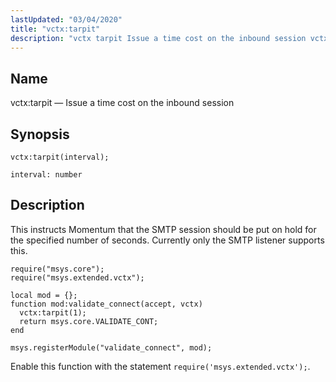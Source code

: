 ```yaml
---
lastUpdated: "03/04/2020"
title: "vctx:tarpit"
description: "vctx tarpit Issue a time cost on the inbound session vctx tarpit interval This instructs Momentum that the SMTP session should be put on hold for the specified number of seconds Currently only the SMTP listener supports this Example 15 74 vctx tarpit example Enable this function with the statement..."
---
```


<a name="lua.ref.vctx_tarpit"></a> 
## Name

vctx:tarpit — Issue a time cost on the inbound session

<a name="idp27944192"></a> 
## Synopsis

`vctx:tarpit(interval);`

`interval: number`<a name="idp27946864"></a> 
## Description

This instructs Momentum that the SMTP session should be put on hold for the specified number of seconds. Currently only the SMTP listener supports this.

<a name="lua.ref.vctx_tarpit.example"></a> 


```
require("msys.core");
require("msys.extended.vctx");

local mod = {};
function mod:validate_connect(accept, vctx)
  vctx:tarpit(1);
  return msys.core.VALIDATE_CONT;
end

msys.registerModule("validate_connect", mod);
```

Enable this function with the statement `require('msys.extended.vctx');`.